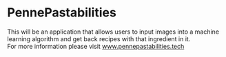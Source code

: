 # PennePastabilities
This will be an application that allows users to input images into a machine learning algorithm and get back recipes with that ingredient in it.
<br>
For more information please visit www.pennepastabilities.tech
